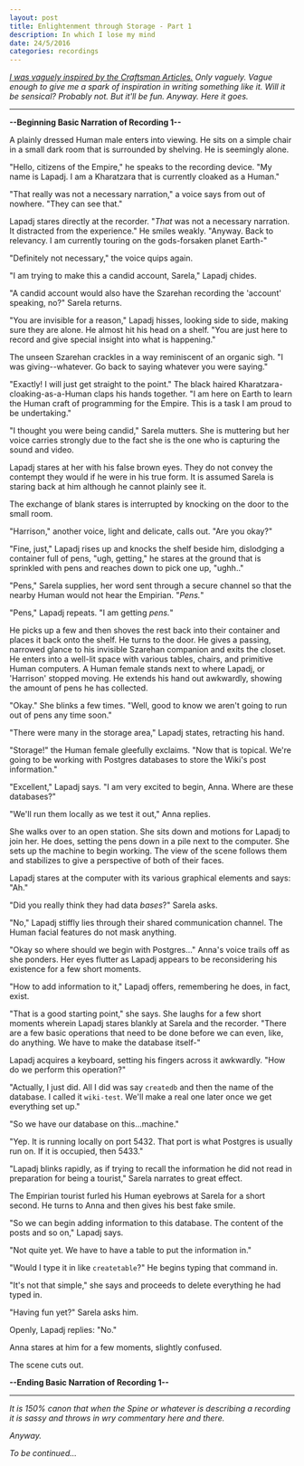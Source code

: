 ```yaml
---
layout: post
title: Enlightenment through Storage - Part 1
description: In which I lose my mind
date: 24/5/2016
categories: recordings
---
```


*[I was vaguely inspired by the Craftsman Articles.](https://github.com/sensui/the-craftsman-book) Only vaguely. Vague enough to give me a spark of inspiration in writing something like it. Will it be sensical? Probably not. But it'll be fun. Anyway. Here it goes.*

---

**--Beginning Basic Narration of Recording 1--**

A plainly dressed Human male enters into viewing. He sits on a simple chair in a small dark room that is surrounded by shelving. He is seemingly alone.

"Hello, citizens of the Empire," he speaks to the recording device. "My name is Lapadj. I am a Kharatzara that is currently cloaked as a Human."

"That really was not a necessary narration," a voice says from out of nowhere. "They can see that."

Lapadj stares directly at the recorder. "*That* was not a necessary narration. It distracted from the experience." He smiles weakly. "Anyway. Back to relevancy. I am currently touring on the gods-forsaken planet Earth-"

"Definitely not necessary," the voice quips again.

"I am trying to make this a candid account, Sarela," Lapadj chides.

"A candid account would also have the Szarehan recording the 'account' speaking, no?" Sarela returns.

"You are invisible for a reason," Lapadj hisses, looking side to side, making sure they are alone. He almost hit his head on a shelf. "You are just here to record and give special insight into what is happening."

The unseen Szarehan crackles in a way reminiscent of an organic sigh. "I was giving--whatever. Go back to saying whatever you were saying."

"Exactly! I will just get straight to the point." The black haired Kharatzara-cloaking-as-a-Human claps his hands together. "I am here on Earth to learn the Human craft of programming for the Empire. This is a task I am proud to be undertaking."

"I thought you were being candid," Sarela mutters. She is muttering but her voice carries strongly due to the fact she is the one who is capturing the sound and video.

Lapadj stares at her with his false brown eyes. They do not convey the contempt they would if he were in his true form. It is assumed Sarela is staring back at him although he cannot plainly see it.

The exchange of blank stares is interrupted by knocking on the door to the small room.

"Harrison," another voice, light and delicate, calls out. "Are you okay?"

"Fine, just," Lapadj rises up and knocks the shelf beside him, dislodging a container full of pens, "ugh, getting," he stares at the ground that is sprinkled with pens and reaches down to pick one up, "ughh.."

"Pens," Sarela supplies, her word sent through a secure channel so that the nearby Human would not hear the Empirian. "*Pens.*"

"Pens," Lapadj repeats. "I am getting *pens.*"

He picks up a few and then shoves the rest back into their container and places it back onto the shelf. He turns to the door. He gives a passing, narrowed glance to his invisible Szarehan companion and exits the closet. He enters into a well-lit space with various tables, chairs, and primitive Human computers. A Human female stands next to where Lapadj, or 'Harrison' stopped moving. He extends his hand out awkwardly, showing the amount of pens he has collected.

"Okay." She blinks a few times. "Well, good to know we aren't going to run out of pens any time soon."

"There were many in the storage area," Lapadj states, retracting his hand.

"Storage!" the Human female gleefully exclaims. "Now that is topical. We're going to be working with Postgres databases to store the Wiki's post information."

"Excellent," Lapadj says. "I am very excited to begin, Anna. Where are these databases?"

"We'll run them locally as we test it out," Anna replies.

She walks over to an open station. She sits down and motions for Lapadj to join her. He does, setting the pens down in a pile next to the computer. She sets up the machine to begin working. The view of the scene follows them and stabilizes to give a perspective of both of their faces.

Lapadj stares at the computer with its various graphical elements and says: "Ah."

"Did you really think they had data *bases*?" Sarela asks.

"No," Lapadj stiffly lies through their shared communication channel. The Human facial features do not mask anything.

"Okay so where should we begin with Postgres..." Anna's voice trails off as she ponders. Her eyes flutter as Lapadj appears to be reconsidering his existence for a few short moments.

"How to add information to it," Lapadj offers, remembering he does, in fact, exist.

"That is a good starting point," she says. She laughs for a few short moments wherein Lapadj stares blankly at Sarela and the recorder. "There are a few basic operations that need to be done before we can even, like, do anything. We have to make the database itself-"

Lapadj acquires a keyboard, setting his fingers across it awkwardly. "How do we perform this operation?"

"Actually, I just did. All I did was say `createdb` and then the name of the database. I called it `wiki-test`. We'll make a real one later once we get everything set up."

"So we have our database on this...machine."

"Yep. It is running locally on port 5432. That port is what Postgres is usually run on. If it is occupied, then 5433."

"Lapadj blinks rapidly, as if trying to recall the information he did not read in preparation for being a tourist," Sarela narrates to great effect.

The Empirian tourist furled his Human eyebrows at Sarela for a short second. He turns to Anna and then gives his best fake smile.

"So we can begin adding information to this database. The content of the posts and so on," Lapadj says.

"Not quite yet. We have to have a table to put the information in."

"Would I type it in like `createtable`?" He begins typing that command in.

"It's not that simple," she says and proceeds to delete everything he had typed in.

"Having fun yet?" Sarela asks him.

Openly, Lapadj replies: "No."

Anna stares at him for a few moments, slightly confused.

The scene cuts out.

**--Ending Basic Narration of Recording 1--**

---

*It is 150% canon that when the Spine or whatever is describing a recording it is sassy and throws in wry commentary here and there.*

*Anyway.*

*To be continued...*
